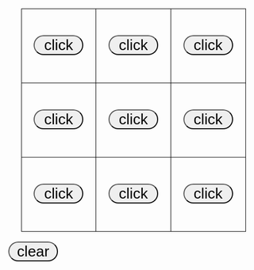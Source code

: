 <!-- <!DOCTYPE html> -->
<html lang="en">
<head>
    <meta charset="UTF-8">
    <meta http-equiv="X-UA-Compatible" content="IE=edge">
    <meta name="viewport" content="width=device-width, initial-scale=1.0">
    <title>OOXX Game</title>
    <style>
        .box {width: 453px; margin: 20px auto;}
        .box tr td{ width: 150px; height: 150px;
        border: 1px solid #000; color: #333; font-size: 20px;
        line-height: 100px; text-align: center;}
        .btn {
            width:100px; hight:100px; border-radius:50px; font-size: 30px;
        }
    </style>
</head>
<body>
    <table class="box">
        <tr>
            <td><button onclick="btn(0,0)" id="btn00" class="btn">click</button></td>
            <td><button onclick="btn(0,1)" id="btn01" class="btn">click</button></td>
            <td><button onclick="btn(0,2)" id="btn02" class="btn">click</button></td>
        </tr>
        <tr>
            <td><button onclick="btn(1,0)" id="btn10" class="btn">click</button></td>
            <td><button onclick="btn(1,1)" id="btn11" class="btn">click</button></td>
            <td><button onclick="btn(1,2)" id="btn12" class="btn">click</button></td>
        </tr>
        <tr>
            <td><button onclick="btn(2,0)" id="btn20" class="btn">click</button></td>
            <td><button onclick="btn(2,1)" id="btn21" class="btn">click</button></td>
            <td><button onclick="btn(2,2)" id="btn22" class="btn">click</button></td>
        </tr>
    </table>
    <button onclick="clearAll()" class="btn">clear</button>
    <script src="main.js"></script>
</body>
</html>
